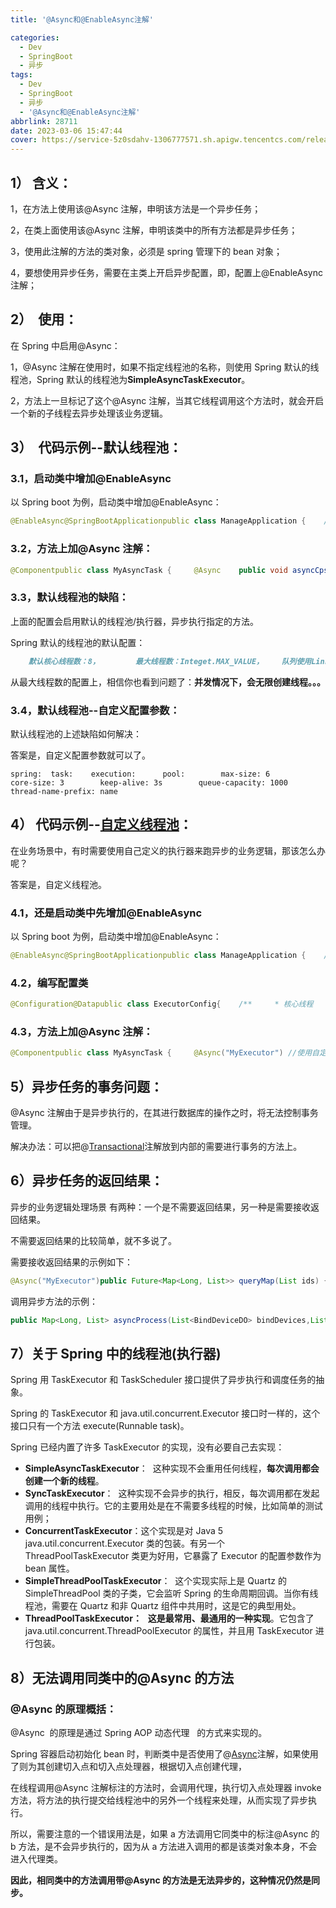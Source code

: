 ```yaml
---
title: '@Async和@EnableAsync注解'

categories:
  - Dev
  - SpringBoot
  - 异步
tags:
  - Dev
  - SpringBoot
  - 异步
  - '@Async和@EnableAsync注解'
abbrlink: 28711
date: 2023-03-06 15:47:44
cover: https://service-5z0sdahv-1306777571.sh.apigw.tencentcs.com/release/?uuid=3afa95e335d04171b88fc9c4ebf1d371
---
```


## 1） 含义：

1，在方法上使用该@Async 注解，申明该方法是一个异步任务；

2，在类上面使用该@Async 注解，申明该类中的所有方法都是异步任务；

3，使用此注解的方法的类对象，必须是 spring 管理下的 bean 对象；

4，要想使用异步任务，需要在主类上开启异步配置，即，配置上@EnableAsync 注解；

## 2）  使用：

在 Spring 中启用@Async：

1，@Async 注解在使用时，如果不指定线程池的名称，则使用 Spring 默认的线程池，Spring 默认的线程池为**SimpleAsyncTaskExecutor**。

2，方法上一旦标记了这个@Async 注解，当其它线程调用这个方法时，就会开启一个新的子线程去异步处理该业务逻辑。

## 3）  代码示例--默认线程池：

### 3.1，启动类中增加@EnableAsync

以 Spring boot 为例，启动类中增加@EnableAsync：

```java
@EnableAsync@SpringBootApplicationpublic class ManageApplication {    //...}
```

### 3.2，方法上加@Async 注解：

```java
@Componentpublic class MyAsyncTask {     @Async    public void asyncCpsItemImportTask(Long platformId, String jsonList){        //...具体业务逻辑    }}
```

### 3.3，默认线程池的缺陷：

上面的配置会启用默认的线程池/执行器，异步执行指定的方法。

Spring 默认的线程池的默认配置：

```markdown
    默认核心线程数：8，        最大线程数：Integet.MAX_VALUE，    队列使用LinkedBlockingQueue，    容量是：Integet.MAX_VALUE，    空闲线程保留时间：60s，    线程池拒绝策略：AbortPolicy。
```

从最大线程数的配置上，相信你也看到问题了：**并发情况下，会无限创建线程。。。**

### 3.4，默认线程池--自定义配置参数：

默认线程池的上述缺陷如何解决：

答案是，自定义配置参数就可以了。

```delphi
spring:  task:    execution:      pool:        max-size: 6        core-size: 3        keep-alive: 3s        queue-capacity: 1000        thread-name-prefix: name
```

## 4） 代码示例--[自定义线程池](https://so.csdn.net/so/search?q=%E8%87%AA%E5%AE%9A%E4%B9%89%E7%BA%BF%E7%A8%8B%E6%B1%A0&spm=1001.2101.3001.7020)：

在业务场景中，有时需要使用自己定义的执行器来跑异步的业务逻辑，那该怎么办呢？

答案是，自定义线程池。

### 4.1，还是启动类中先增加@EnableAsync

以 Spring boot 为例，启动类中增加@EnableAsync：

```java
@EnableAsync@SpringBootApplicationpublic class ManageApplication {    //...}
```

### 4.2，编写配置类

```java
@Configuration@Datapublic class ExecutorConfig{    /**     * 核心线程     */    private int corePoolSize;    /**     * 最大线程     */    private int maxPoolSize;    /**     * 队列容量     */    private int queueCapacity;    /**     * 保持时间     */    private int keepAliveSeconds;    /**     * 名称前缀     */    private String preFix;     @Bean("MyExecutor")    public Executor myExecutor() {        ThreadPoolTaskExecutor executor = new ThreadPoolTaskExecutor();        executor.setCorePoolSize(corePoolSize);        executor.setMaxPoolSize(maxPoolSize);        executor.setQueueCapacity(queueCapacity);        executor.setKeepAliveSeconds(keepAliveSeconds);        executor.setThreadNamePrefix(preFix);        executor.setRejectedExecutionHandler( new ThreadPoolExecutor.AbortPolicy());        executor.initialize();        return executor;    }}
```

### 4.3，方法上加@Async 注解：

```java
@Componentpublic class MyAsyncTask {     @Async("MyExecutor") //使用自定义的线程池(执行器)    public void asyncCpsItemImportTask(Long platformId, String jsonList){        //...具体业务逻辑    }}
```

## 5）异步任务的事务问题：

@Async 注解由于是异步执行的，在其进行数据库的操作之时，将无法控制事务管理。

解决办法：可以把@[Transactional](https://so.csdn.net/so/search?q=Transactional&spm=1001.2101.3001.7020)注解放到内部的需要进行事务的方法上。

## 6）异步任务的返回结果：

异步的业务逻辑处理场景 有两种：一个是不需要返回结果，另一种是需要接收返回结果。

不需要返回结果的比较简单，就不多说了。

需要接收返回结果的示例如下：

```java
@Async("MyExecutor")public Future<Map<Long, List>> queryMap(List ids) {    List<> result = businessService.queryMap(ids);    ..............    Map<Long, List> resultMap = Maps.newHashMap();    ...    return new AsyncResult<>(resultMap);}
```

调用异步方法的示例：

```java
public Map<Long, List> asyncProcess(List<BindDeviceDO> bindDevices,List<BindStaffDO> bindStaffs, String dccId) {        Map<Long, List> finalMap =null;        // 返回值：        Future<Map<Long, List>> asyncResult = MyService.queryMap(ids);        try {            finalMap = asyncResult.get();        } catch (Exception e) {            ...        }        return finalMap;}
```

## 7）关于 Spring 中的线程池(执行器)

Spring 用 TaskExecutor 和 TaskScheduler 接口提供了异步执行和调度任务的抽象。

Spring 的 TaskExecutor 和 java.util.concurrent.Executor 接口时一样的，这个接口只有一个方法 execute(Runnable task)。

Spring 已经内置了许多 TaskExecutor 的实现，没有必要自己去实现：

- **SimpleAsyncTaskExecutor**：  这种实现不会重用任何线程，**每次调用都会创建一个新的线程**。
- **SyncTaskExecutor**：  这种实现不会异步的执行，相反，每次调用都在发起调用的线程中执行。它的主要用处是在不需要多线程的时候，比如简单的测试用例；
- **ConcurrentTaskExecutor**：这个实现是对 Java 5 java.util.concurrent.Executor 类的包装。有另一个 ThreadPoolTaskExecutor 类更为好用，它暴露了 Executor 的配置参数作为 bean 属性。
- **SimpleThreadPoolTaskExecutor**：  这个实现实际上是 Quartz 的 SimpleThreadPool 类的子类，它会监听 Spring 的生命周期回调。当你有线程池，需要在 Quartz 和非 Quartz 组件中共用时，这是它的典型用处。
- **ThreadPoolTaskExecutor：   这是最常用、最通用的一种实现**。它包含了 java.util.concurrent.ThreadPoolExecutor 的属性，并且用 TaskExecutor 进行包装。

## 8）**无法调用同类中的@Async 的方法**

### @Async 的原理概括：

@Async  的原理是通过 Spring AOP 动态代理   的方式来实现的。

Spring 容器启动初始化 bean 时，判断类中是否使用了@[Async](https://so.csdn.net/so/search?q=Async&spm=1001.2101.3001.7020 'Async')注解，如果使用了则为其创建切入点和切入点处理器，根据切入点创建代理，

在线程调用@Async 注解标注的方法时，会调用代理，执行切入点处理器 invoke 方法，将方法的执行提交给线程池中的另外一个线程来处理，从而实现了异步执行。

所以，需要注意的一个错误用法是，如果 a 方法调用它同类中的标注@Async 的 b 方法，是不会异步执行的，因为从 a 方法进入调用的都是该类对象本身，不会进入代理类。

**因此，相同类中的方法调用带@Async 的方法是无法异步的，这种情况仍然是同步。**